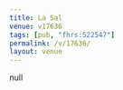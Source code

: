 ```yaml
---
title: La Sal
venue: v17636
tags: [pub, "fhrs:522547"]
permalink: /v/17636/
layout: venue
---
```

null